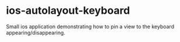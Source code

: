 # ios-autolayout-keyboard
Small ios application demonstrating how to pin a view to the keyboard appearing/disappearing.
